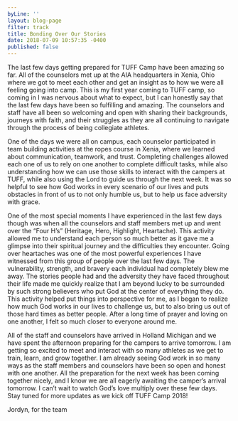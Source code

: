 ```yaml
---
byLine: ''
layout: blog-page
filter: track
title: Bonding Over Our Stories
date: 2018-07-09 10:57:35 -0400
published: false
---
```

The last few days getting prepared for TUFF Camp have been amazing so far. All of the counselors met up at the AIA headquarters in Xenia, Ohio where we got to meet each other and get an insight as to how we were all feeling going into camp. This is my first year coming to TUFF camp, so coming in I was nervous about what to expect, but I can honestly say that the last few days have been so fulfilling and amazing. The counselors and staff have all been so welcoming and open with sharing their backgrounds, journeys with faith, and their struggles as they are all continuing to navigate through the process of being collegiate athletes. 

One of the days we were all on campus, each counselor participated in team building activities at the ropes course in Xenia, where we learned about communication, teamwork, and trust. Completing challenges allowed each one of us to rely on one another to complete difficult tasks, while also understanding how we can use those skills to interact with the campers at TUFF, while also using the Lord to guide us through the next week. It was so helpful to see how God works in every scenario of our lives and puts obstacles in front of us to not only humble us, but to help us face adversity with grace. 

One of the most special moments I have experienced in the last few days though was when all the counselors and staff members met up and went over the “Four H’s” (Heritage, Hero, Highlight, Heartache). This activity allowed me to understand each person so much better as it gave me a glimpse into their spiritual journey and the difficulties they encounter. Going over heartaches was one of the most powerful experiences I have witnessed from this group of people over the last few days. The vulnerability, strength, and bravery each individual had completely blew me away. The stories people had and the adversity they have faced throughout their life made me quickly realize that I am beyond lucky to be surrounded by such strong believers who put God at the center of everything they do. This activity helped put things into perspective for me, as I began to realize how much God works in our lives to challenge us, but to also bring us out of those hard times as better people. After a long time of prayer and loving on one another, I felt so much closer to everyone around me. 

All of the staff and counselors have arrived in Holland Michigan and we have spent the afternoon preparing for the campers to arrive tomorrow. I am getting so excited to meet and interact with so many athletes as we get to train, learn, and grow together. I am already seeing God work in so many ways as the staff members and counselors have been so open and honest with one another. All the preparation for the next week has been coming together nicely, and I know we are all eagerly awaiting the camper’s arrival tomorrow. I can’t wait to watch God’s love multiply over these few days. Stay tuned for more updates as we kick off TUFF Camp 2018! 

  
Jordyn, for the team